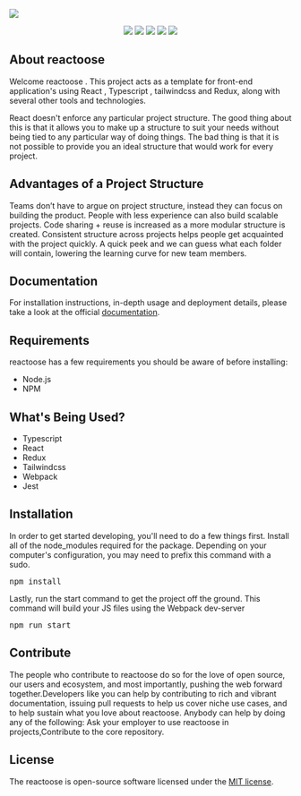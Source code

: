 <p style="text-align=center;">
<img src="https://drive.google.com/uc?id=1ioNroG-VDbe5vHYXlJh_nV6A7dP7qM9X">
</p>

<p align="center">
 <img src="https://img.shields.io/badge/build-passing-success.svg">
 <img src="https://img.shields.io/badge/typescript-100%25-informational.svg">
 <img src="https://img.shields.io/badge/coverity-passing-success.svg">
 <img src="https://img.shields.io/badge/license-MIT-success.svg">
 <img src="https://img.shields.io/badge/version-1.0.0-blue.svg">
</p>

## About reactoose

Welcome reactoose . This project acts as a template for front-end application's using React , Typescript , tailwindcss and Redux, along with several other tools and technologies.

React doesn't enforce any particular project structure. The good thing about this is that it allows you to make up a structure to suit your needs without being tied to any particular way of doing things. The bad thing is that it is not possible to provide you an ideal structure that would work for every project.

## Advantages of a Project Structure

Teams don’t have to argue on project structure, instead they can focus on building the product. People with less experience can also build scalable projects. Code sharing + reuse is increased as a more modular structure is created. Consistent structure across projects helps people get acquainted with the project quickly. A quick peek and we can guess what each folder will contain, lowering the learning curve for new team members.

## Documentation

For installation instructions, in-depth usage and deployment details, please take a look at the official [documentation](https://getspooky.github.io/laravelDash/#/).

## Requirements
reactoose has a few requirements you should be aware of before installing:

- Node.js
- NPM

## What's Being Used?
   
- Typescript
- React
- Redux
- Tailwindcss
- Webpack
- Jest

## Installation
In order to get started developing, you'll need to do a few things first. Install all of the node_modules required for the package. Depending on your computer's configuration, you may need to prefix this command with a sudo.
<pre>
npm install
</pre>
Lastly, run the start command to get the project off the ground. This command will build your JS files using the Webpack dev-server
<pre>
npm run start
</pre>
## Contribute

The people who contribute to reactoose do so for the love of open source, our users and ecosystem, and most importantly, pushing the web forward together.Developers like you can help by contributing to rich and vibrant documentation, issuing pull requests to help us cover niche use cases, and to help sustain what you love about reactoose. 
Anybody can help by doing any of the following: Ask your employer to use reactoose in projects,Contribute to the core repository.

## License

The reactoose is open-source software licensed under the [MIT license](https://opensource.org/licenses/MIT).
